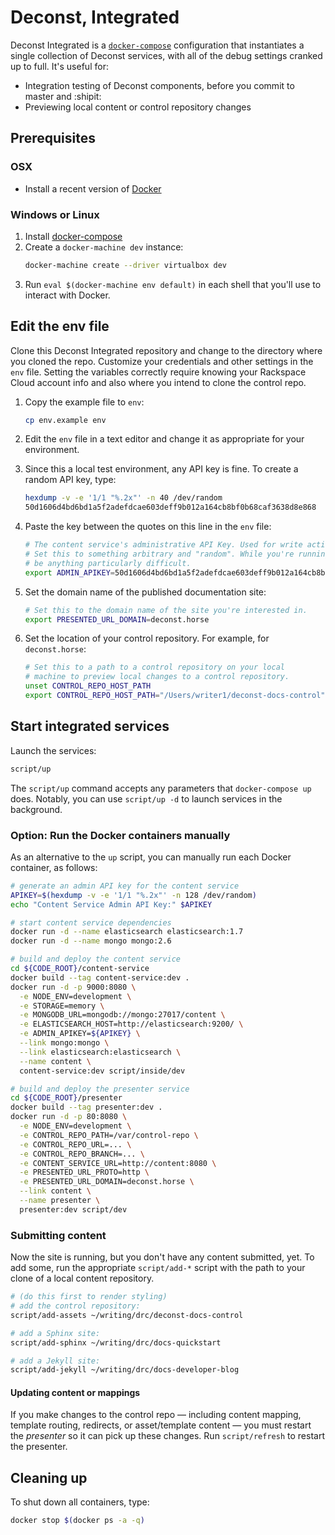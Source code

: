# Deconst, Integrated

Deconst Integrated is a
[`docker-compose`](https://docs.docker.com/compose/) configuration
that instantiates a single collection of Deconst services, with all of
the debug settings cranked up to full. It's useful for:

 * Integration testing of Deconst components, before you commit to
   master and :shipit:
 * Previewing local content or control repository changes

## Prerequisites
### OSX

 * Install a recent version of
   [Docker](https://docs.docker.com/installation/#installation)


### Windows or Linux

 1. Install [docker-compose](https://docs.docker.com/compose/install/)
 1. Create a `docker-machine dev` instance:
    ```bash
    docker-machine create --driver virtualbox dev
    ```
 1. Run `eval $(docker-machine env default)` in each shell that you'll
    use to interact with Docker.


## Edit the env file

Clone this Deconst Integrated repository and change to the directory
where you cloned the repo. Customize your credentials and other
settings in the `env` file. Setting the variables correctly require
knowing your Rackspace Cloud account info and also where you intend to
clone the control repo.

   1. Copy the example file to `env`:
      ```bash
      cp env.example env
      ```
   1. Edit the `env` file in a text editor and change it as
      appropriate for your environment.
   1. Since this a local test environment, any API key is fine. To
      create a random API key, type:
      ```bash
      hexdump -v -e '1/1 "%.2x"' -n 40 /dev/random
      50d1606d4bd6bd1a5f2adefdcae603deff9b012a164cb8bf0b68caf3638d8e868
      ```

   1. Paste the key between the quotes on this line in the
      `env` file:
      ```bash
      # The content service's administrative API Key. Used for write actions.
      # Set this to something arbitrary and "random". While you're running locally it doesn't need to
      # be anything particularly difficult.
      export ADMIN_APIKEY=50d1606d4bd6bd1a5f2adefdcae603deff9b012a164cb8bf0b68caf3638d8e868
      ```

   1. Set the domain name of the published documentation site:
      ```bash
      # Set this to the domain name of the site you're interested in.
      export PRESENTED_URL_DOMAIN=deconst.horse
      ```

   1. Set the location of your control repository. For
      example, for `deconst.horse`:
      ```bash
      # Set this to a path to a control repository on your local
      # machine to preview local changes to a control repository.
      unset CONTROL_REPO_HOST_PATH
      export CONTROL_REPO_HOST_PATH="/Users/writer1/deconst-docs-control"
      ```

## Start integrated services

Launch the services:
```bash
script/up
```

The `script/up` command accepts any parameters that `docker-compose
up` does. Notably, you can use `script/up -d` to launch services in
the background.


### Option: Run the Docker containers manually

As an alternative to the `up` script, you can manually run each Docker
container, as follows:

```bash
# generate an admin API key for the content service
APIKEY=$(hexdump -v -e '1/1 "%.2x"' -n 128 /dev/random)
echo "Content Service Admin API Key:" $APIKEY

# start content service dependencies
docker run -d --name elasticsearch elasticsearch:1.7
docker run -d --name mongo mongo:2.6

# build and deploy the content service
cd ${CODE_ROOT}/content-service
docker build --tag content-service:dev .
docker run -d -p 9000:8080 \
  -e NODE_ENV=development \
  -e STORAGE=memory \
  -e MONGODB_URL=mongodb://mongo:27017/content \
  -e ELASTICSEARCH_HOST=http://elasticsearch:9200/ \
  -e ADMIN_APIKEY=${APIKEY} \
  --link mongo:mongo \
  --link elasticsearch:elasticsearch \
  --name content \
  content-service:dev script/inside/dev

# build and deploy the presenter service
cd ${CODE_ROOT}/presenter
docker build --tag presenter:dev .
docker run -d -p 80:8080 \
  -e NODE_ENV=development \
  -e CONTROL_REPO_PATH=/var/control-repo \
  -e CONTROL_REPO_URL=... \
  -e CONTROL_REPO_BRANCH=... \
  -e CONTENT_SERVICE_URL=http://content:8080 \
  -e PRESENTED_URL_PROTO=http \
  -e PRESENTED_URL_DOMAIN=deconst.horse \
  --link content \
  --name presenter \
  presenter:dev script/dev
```

### Submitting content

Now the site is running, but you don't have any content submitted,
yet. To add some, run the appropriate `script/add-*` script with the
path to your clone of a local content repository.

```bash
# (do this first to render styling)
# add the control repository:
script/add-assets ~/writing/drc/deconst-docs-control

# add a Sphinx site:
script/add-sphinx ~/writing/drc/docs-quickstart

# add a Jekyll site:
script/add-jekyll ~/writing/drc/docs-developer-blog
```

#### Updating content or mappings

If you make changes to the control repo — including content mapping,
template routing, redirects, or asset/template content — you must
restart the _presenter_ so it can pick up these changes. Run
`script/refresh` to restart the presenter.

## Cleaning up

To shut down all containers, type:
```bash
docker stop $(docker ps -a -q)
```
